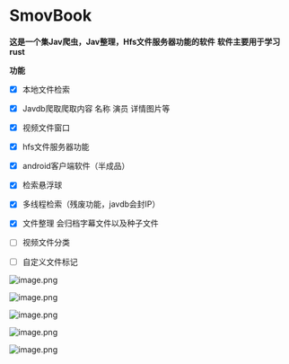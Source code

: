 # SmovBook

**这是一个集Jav爬虫，Jav整理，Hfs文件服务器功能的软件**
**软件主要用于学习rust**

**功能**

- [x] 本地文件检索
- [x] Javdb爬取爬取内容 名称 演员 详情图片等
- [x] 视频文件窗口
- [x] hfs文件服务器功能
- [x] android客户端软件（半成品）
- [x] 检索悬浮球
- [x] 多线程检索（残废功能，javdb会封IP）
- [x] 文件整理 会归档字幕文件以及种子文件
- [ ] 视频文件分类
- [ ] 自定义文件标记


![image.png](https://cdn.nlark.com/yuque/0/2022/png/1199977/1658586710832-76ca51f7-6d67-4dbe-9b66-77b244829a3a.png#clientId=u9518253d-8ae9-4&crop=0&crop=0&crop=1&crop=1&from=paste&height=670&id=u8fd71afd&margin=%5Bobject%20Object%5D&name=image.png&originHeight=670&originWidth=950&originalType=binary&ratio=1&rotation=0&showTitle=false&size=58553&status=done&style=none&taskId=u5137228f-2360-4204-8d75-c69903fed2b&title=&width=950)

![image.png](https://cdn.nlark.com/yuque/0/2022/png/1199977/1658586753498-0b623143-7105-4f98-86f3-7d67a80df595.png#clientId=u9518253d-8ae9-4&crop=0&crop=0&crop=1&crop=1&from=paste&height=670&id=ue6303ded&margin=%5Bobject%20Object%5D&name=image.png&originHeight=670&originWidth=950&originalType=binary&ratio=1&rotation=0&showTitle=false&size=57642&status=done&style=none&taskId=u8a6f5bd7-8add-401e-87bc-2f63d16a1c0&title=&width=950)

![image.png](https://cdn.nlark.com/yuque/0/2022/png/1199977/1658586793808-3a4c0fbe-a2eb-47cb-a720-78c6501127e9.png#clientId=u9518253d-8ae9-4&crop=0&crop=0&crop=1&crop=1&from=paste&height=620&id=u854a0092&margin=%5Bobject%20Object%5D&name=image.png&originHeight=620&originWidth=800&originalType=binary&ratio=1&rotation=0&showTitle=false&size=260756&status=done&style=none&taskId=ufc2a601b-4d72-4a30-93da-a52874acacd&title=&width=800)

![image.png](https://cdn.nlark.com/yuque/0/2022/png/1199977/1658586822641-9ddc647b-6e77-437b-b615-a384d1a4e81e.png#clientId=u9518253d-8ae9-4&crop=0&crop=0&crop=1&crop=1&from=paste&height=670&id=u8a90fb25&margin=%5Bobject%20Object%5D&name=image.png&originHeight=670&originWidth=950&originalType=binary&ratio=1&rotation=0&showTitle=false&size=37154&status=done&style=none&taskId=u1b604944-ba43-48a0-af5b-994284780db&title=&width=950)

![image.png](https://cdn.nlark.com/yuque/0/2022/png/1199977/1658586856411-a3c666e2-a164-471c-8b4d-47996b1d432d.png#clientId=u9518253d-8ae9-4&crop=0&crop=0&crop=1&crop=1&from=paste&height=700&id=u3ce5a582&margin=%5Bobject%20Object%5D&name=image.png&originHeight=700&originWidth=400&originalType=binary&ratio=1&rotation=0&showTitle=false&size=37049&status=done&style=none&taskId=uf6e5f856-fb64-41e4-a94e-93fed6e8eb1&title=&width=400)




